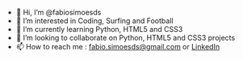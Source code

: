 - 👋 Hi, I’m @fabiosimoesds
- 👀 I’m interested in Coding, Surfing and Football
- 🌱 I’m currently learning Python, HTML5 and CSS3
- 💞️ I’m looking to collaborate on Python, HTML5 and CSS3 projects
- 📫 How to reach me : fabio.simoesds@gmail.com or <a class="footer-link" href="https://www.linkedin.com/in/fabio-dos-santos-ab394950/">LinkedIn</a>

<!---
fabiosimoesds/fabiosimoesds is a ✨ special ✨ repository because its `README.md` (this file) appears on your GitHub profile.
You can click the Preview link to take a look at your changes.
--->
